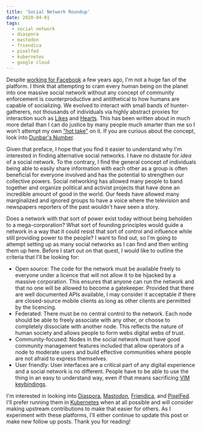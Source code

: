 ```yaml
---
title: 'Social Network Roundup'
date: 2020-04-01
tags:
  - social network
  - diaspora
  - mastodon
  - friendica
  - pixelfed
  - kubernetes
  - google cloud
---
```


Despite [working for Facebook](https://www.linkedin.com/in/brandonhighthesoftwareguy) a few years ago, I'm not a huge fan of the platform. I think that attempting to cram every human being on the planet into one massive social network without any concept of community enforcement is counterproductive and antithetical to how humans are capable of socializing. We evolved to interact with small bands of hunter-gatherers, not thousands of individuals via highly abstract proxies for interaction such as [Likes](https://facebook.com) and [Hearts](https://twitter.com). This has been written about in much more detail than I can do justice by many people much smarter than me so I won't attempt my own ["hot take"](https://en.wikipedia.org/wiki/Hot_take) on it. If you are curious about the concept, look into [Dunbar's Number](https://en.wikipedia.org/wiki/Dunbar%27s_number).

Given that preface, I hope that you find it easier to understand why I'm interested in finding alternative social networks. I have no distaste for _idea_ of a social network. To the contrary, I find the general concept of individuals being able to easily share information with each other as a group is often beneficial for everyone involved and has the potential to strengthen our collective powers. Social networking has allowed many people to band together and organize political and activist projects that have done an incredible amount of good in the world. Our feeds have allowed many marginalized and ignored groups to have a voice where the television and newspapers reporters of the past wouldn't have seen a story.

Does a network with that sort of power exist today without being beholden to a mega-corporation? What sort of founding principles would guide a network in a way that it could resist that sort of control and influence while still providing power to the people? I want to find out, so I'm going to attempt setting up as many social networks as I can find and then writing them up here. Before I start out on that quest, I would like to outline the criteria that I'll be looking for:

* Open source: The code for the network must be available freely to everyone under a licence that will not allow it to be hijacked by a massive corporation. This ensures that anyone can run the network and that no one will be allowed to become a gatekeeper. Provided that there are well documented APIs available, I may consider it acceptable if there are closed-source mobile clients as long as other clients are permitted by the licencing.
* Federated: There must be no central control to the network. Each node should be able to freely associate with any other, or choose to completely dissociate with another node. This reflects the nature of human society and allows people to form webs digital webs of trust.
* Community-focused: Nodes in the social network must have good community management features included that allow operators of a node to moderate users and build effective communities where people are not afraid to express themselves.
* User friendly: User interfaces are a critical part of any digital experience and a social network is no different. People have to be able to use the thing in an easy to understand way, even if that means sacrificing [VIM keybindings](https://www.vim.org/).

I'm interested in looking into [Diaspora](https://diasporafoundation.org/), [Mastodon](https://mastodon.social), [Friendica](https://friendi.ca/), and [PixelFed](https://pixelfed.org/). I'll prefer running them in [Kubernetes](https://kubernetes.io/) when at all possible and will consider making upstream contributions to make that easier for others. As I experiment with these platforms, I'll either continue to update this post or make new follow up posts. Thank you for reading!
